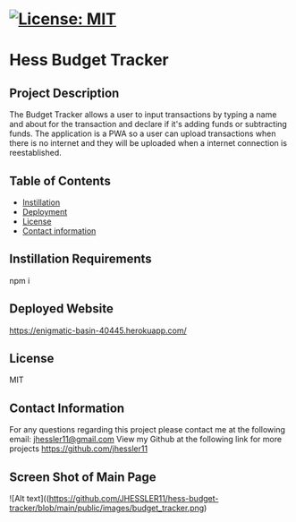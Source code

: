 
# [![License: MIT](https://img.shields.io/badge/License-MIT-yellow.svg)](https://opensource.org/licenses/MIT)
  
  # Hess Budget Tracker

  ## Project Description 
  The Budget Tracker allows a user to input transactions by typing a name and about for the transaction and declare if it's adding funds or subtracting funds. The application is a PWA so a user can upload transactions when there is no internet and they will be uploaded when a internet connection is reestablished. 
  
  ## Table of Contents
  - [Instillation](#Instillation-Requirements)
  - [Deployment](#Deployed-Webiste)
  - [License](#License)
  - [Contact information](#Contact-information)
  
  ## Instillation Requirements
  npm i
  
  ## Deployed Website
  https://enigmatic-basin-40445.herokuapp.com/ 
  
  ## License
  MIT

  ## Contact Information 
  For any questions regarding this project please contact me at the following email: jhessler11@gmail.com
  View my Github at the following link for more projects https://github.com/jhessler11
  

  ## Screen Shot of Main Page
  ![Alt text]((https://github.com/JHESSLER11/hess-budget-tracker/blob/main/public/images/budget_tracker.png)

  
